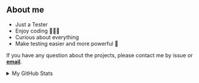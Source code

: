 ## About me

- Just a Tester
- Enjoy coding 👨🏻‍💻
- Curious about everything
- Make testing easier and more powerful 💪

If you have any question about the projects, please contact me by issue or **<a href="mailto:ascii13@kwafoo.com.cn">email</a>**.

<!-- 
[![Anurag's github stats](https://github-readme-stats.vercel.app/api?username=ASCII13&theme=darcula)](https://github.com/anuraghazra/github-readme-stats) 

<img src="https://camo.githubusercontent.com/40dff491d4e8123af55298ef908faedb66c463e5/68747470733a2f2f6d656469612e67697068792e636f6d2f6d656469612f57556c706c634d704f43456d5447427442572f67697068792e676966" width="25"></img>

<img src="https://camo.githubusercontent.com/31f3f66bc1c56636612c1f5fed11d6ff238aeab7/68747470733a2f2f6d656469612e67697068792e636f6d2f6d656469612f56674344417a634b767352364f4d307557672f67697068792e676966" width="40"></img>
-->

<details>
  <summary>My GitHub Stats</summary>
  <img src="https://github-readme-stats.vercel.app/api?username=ASCII13&theme=darcula"></img>
</details>






<!--
**ASCII13/ASCII13** is a ✨ _special_ ✨ repository because its `README.md` (this file) appears on your GitHub profile.

Here are some ideas to get you started:

- 🔭 I’m currently working on ...
- 🌱 I’m currently learning ...
- 👯 I’m looking to collaborate on ...
- 🤔 I’m looking for help with ...
- 💬 Ask me about ...
- 📫 How to reach me: ...
- 😄 Pronouns: ...
- ⚡ Fun fact: ...
-->

